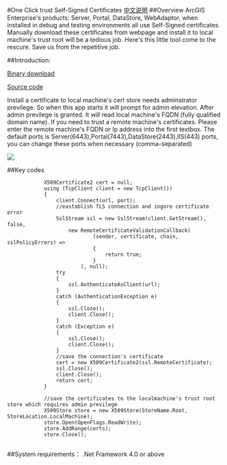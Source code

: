 #One Click trust Self-Signed Certificates
[中文说明](https://github.com/crazyxhz/TrustSelfSignedCertificates/blob/master/README_CN.md)
##Overview
ArcGIS Enterprise's products: Server, Portal, DataStore, WebAdaptor, when installed in debug and testing environments all use Self-Signed certificates. Manually download these certificates from webpage and install it to local machine's trust root will be a tedious job. Here's this little tool come to the rescure. Save us from the repetitive job.


 
##Introduction:

[Binary download](https://github.com/crazyxhz/TrustSelfSignedCertificates/raw/master/bin/Trust.exe)

[Source code](https://github.com/crazyxhz/TrustSelfSignedCertificates/tree/master/src)

Install a certificate to local machine's cert store needs adminstrator previlege. So when this app starts it will prompt for admin elevation. After admin previlege is granted. It will read local machine's FQDN (fully qualified domain name). If you need to trust a remote machine's certificates. Please enter the remote machine's FQDN or Ip address into the first textbox. The default ports is Server(6443),Portal(7443),DataStore(2443),IIS(443) ports, you can change these ports when necessary (comma-separated)



![](http://p1.bpimg.com/514597/1c7f3cee2e644b10.png)

##Key codes
```
            X509Certificate2 cert = null;
            using (TcpClient client = new TcpClient())
            {
                client.Connect(url, port);
                //eastablish TLS connection and ingore certificate error
                SslStream ssl = new SslStream(client.GetStream(), false,
                    new RemoteCertificateValidationCallback(
                            (sender, certificate, chain, sslPolicyErrors) =>
                            {
                                return true;
                            }
                        ), null);
                try
                {
                    ssl.AuthenticateAsClient(url);
                }
                catch (AuthenticationException e)
                {
                    ssl.Close();
                    client.Close();
                }
                catch (Exception e)
                {
                    ssl.Close();
                    client.Close();
                }
                //save the connection's certificate
                cert = new X509Certificate2(ssl.RemoteCertificate);
                ssl.Close();
                client.Close();
                return cert;
            }
            
            //save the certificates to the localmachine's trust root store which requires admin previlege
            X509Store store = new X509Store(StoreName.Root, StoreLocation.LocalMachine);
            store.Open(OpenFlags.ReadWrite);
            store.AddRange(certs);
            store.Close();
            
```

##System requirements：
.Net Framework 4.0 or above








